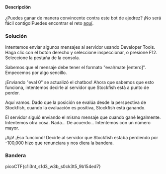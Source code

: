 #### Descripción

¿Puedes ganar de manera convincente contra este bot de ajedrez? ¡No será fácil contigo!Puedes encontrar el reto [aquí](http://verbal-sleep.picoctf.net:51112/).

### Solución
Intentemos enviar algunos mensajes al servidor usando Developer Tools. Haga clic con el botón derecho y seleccione inspeccionar, o presione F12. Seleccione la pestaña de la consola.

Sabemos que el mensaje debe tener el formato "eval/mate [entero]". Empecemos por algo sencillo.

¡Enviando "eval 0" se actualizó el chatbox! Ahora que sabemos que esto funciona, intentemos decirle al servidor que Stockfish está a punto de perder.

Aquí vamos. Dado que la posición se evalúa desde la perspectiva de Stockfish, cuando la evaluación es positiva, Stockfish está ganando.

El servidor siguió enviando el mismo mensaje que cuando gané legalmente. Intentemos otra cosa.
Nada...
De acuerdo... Intentemos con un número mayor.

¡Ajá! ¡Eso funcionó! Decirle al servidor que Stockfish estaba perdiendo por -100,000 hizo que renunciara y nos diera la bandera.

### Bandera
picoCTF{c1i3nt_s1d3_w3b_s0ck3t5_9b154ed7}